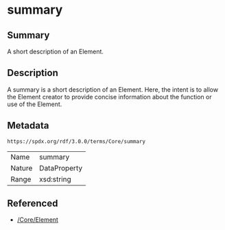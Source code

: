 <!-- Automatically generated by spec-parser v2.1.0 on 2024-06-17T15:44:58.460830+00:00 -->
<!-- SPDX-License-Identifier: Community-Spec-1.0 -->

# summary

## Summary

A short description of an Element.


## Description

A summary is a short description of an Element. Here, the intent is to allow
the Element creator to provide concise information about the function or use of
the Element.


## Metadata

`https://spdx.org/rdf/3.0.0/terms/Core/summary`


| | |
|---|---|
| Name | summary |
| Nature | DataProperty |
| Range | xsd:string |




## Referenced

- [/Core/Element](../../Core/Classes/Element.md)

